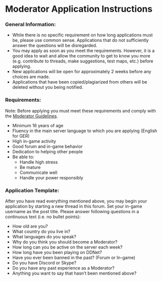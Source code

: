 # Moderator Application Instructions
### General Information:
- While there is no specific requirement on how long applications must be, please use common sense. Applications that do not sufficiently answer the questions will be disregarded.
- You may apply as soon as you meet the requirements. However, it is a good idea to wait and allow the community to get to know you more (e.g. contribute to threads, make suggestions, test maps, etc.) before applying.
- New applications will be open for approximately 2 weeks before any choices are made.
- Applications that have been copied/plagiarized from others will be deleted without you being notified.

### Requirements:
Note: Before applying you must meet these requirements and comply with the [Moderator Guidelines](https://github.com/ddnet/ddnet-rules/blob/master/Moderator%20Guidelines.md).
- Minimum 16 years of age
- Fluency in the main server language to which you are applying (English for GER)
- High in-game activity
- Good forum and in-game behavior
- Dedication to helping other people
- Be able to:
    - Handle high stress
    - Be mature
    - Communicate well
    - Handle your power responsibly

### Application Template:
After you have read everything mentioned above, you may begin your application by starting a new thread in this forum. Set your in-game username as the post title.
Please answer following questions in a continuous text (i.e. no bullet points):
- How old are you?
- What country do you live in?
- What languages do you speak?
- Why do you think you should become a Moderator?
- How long can you be active on the server each week?
- How long have you been playing on DDNet?
- Have you ever been banned in the past? (Forum or In-game)
- Do you have Discord or Skype?
- Do you have any past experience as a Moderator?
- Anything you want to say that hasn’t been mentioned above?
